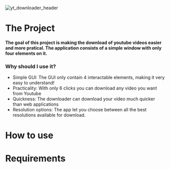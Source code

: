 ![yt_downloader_header](https://github.com/FernandoBohlhalter/Youtube_Downloader/assets/82450429/0ec53a9e-39b2-4abc-be97-dd196eca35dd)

<h1>The Project</h1>

<h4>The goal of this project is making the download of youtube videos easier and more pratical. The application consists of a simple window with only four elements on it.</h4>

<h3>Why should I use it?</h3>
<ul>
<li>Simple GUI: The GUI only contain 4 interactable elements, making it very easy to understand!</li>
<li>Practicality: With only 6 clicks you can download any video you want from Youtube</li>
<li>Quickness: The downloader can download your video much quicker than web applications</li>
<li>Resolution options: The app let you choose between all the best resolutions available for download.</li>
</ul>

<h1>How to use</h1>

<h1 align="left">Requirements</h1>
